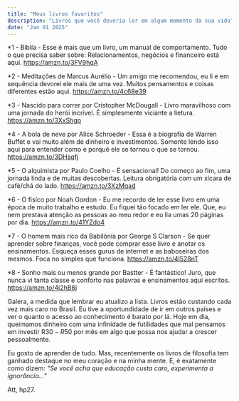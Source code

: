 ```yaml
---
title: "Meus livros favoritos"
description: "Livros que você deveria ler em algum momento da sua vida"
date: "Jan 01 2025"
---
```


*1 - Biblía - Esse é mais que um livro, um manual de comportamento. Tudo o que precisa saber sobre: Relacionamentos, negócios e 
financeiro está aqui. https://amzn.to/3FV9hqA

*2 - Meditações de Marcus Aurélio - Um amigo me recomendou, eu li e em sequência devorei ele mais de uma vez. Muitos pensamentos e coisas diferentes estão aqui. https://amzn.to/4c68e39

*3 - Nascido para correr por Cristopher McDougall - Livro maravilhoso com uma jornada do herói incrível. É simplesmente viciante a lietura. https://amzn.to/3XxShgp

*4 - A bola de neve por Alice Schroeder - Essa é a biografia de Warren Buffet e vai muito além de dinheiro e investimentos. Somente lendo isso aqui para entender como e porquê ele se tornou o que se tornou. https://amzn.to/3DHsqfj

*5 - O alquimista por Paulo Coelho - É sensacional! Do começo ao fim, uma jornada linda e de muitas descobertas. Leitura obrigatória com um xícara de café/chá do lado. https://amzn.to/3XzMqad

*6 - O fisíco por Noah Gordon - Eu me recordo de ler esse livro em uma época de muito trabalho e estudo. Eu fiquei tão focado em ler ele. Que, eu nem prestava atenção as pessoas ao meu redor e eu lia umas 20 páginas por dia. https://amzn.to/41YZdo4

*7 - O homem mais rico da Babilônia por George S Clarson - Se quer aprender sobre finanças, você pode comprar esse livro e anotar os ensinamentos. Esqueça esses gurus de internet e as baboseiras dos mesmos. Foca no simples que funciona. https://amzn.to/4l528nT

*8 - Sonho mais ou menos grande por Bastter - É fantástico! Juro, que nunca vi tanta classe e conforto nas palavras e ensinamentos aqui escritos. https://amzn.to/4j2hB6j


Galera, a medida que lembrar eu atualizo a lista. Livros estão custando cada vez mais caro no Brasil. Eu tive a oportundidade de ir em outros países e ver o quanto o acesso ao conhecimento é barato por lá. Hoje em dia, queimamos dinheiro com uma infinidade de futilidades que mal pensamos em investir R$30-R$50 por mês em algo que possa nos ajudar a crescer pessoalmente. 

Eu gosto de aprender de tudo. Mas, recentemente os livros de filosofia tem ganhado destaque no meu coração e na minha mente. E, é exatamente como dizem: *"Se você acha que educação custa caro, experimenta a ignorância..."*

Att, hp27.




